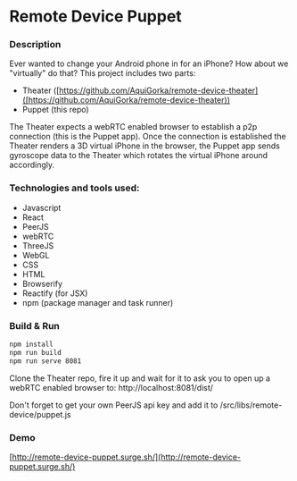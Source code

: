 # Remote Device Puppet

### Description
Ever wanted to change your Android phone in for an iPhone?
How about we "virtually" do that?
This project includes two parts:
* Theater ([https://github.com/AquiGorka/remote-device-theater]([https://github.com/AquiGorka/remote-device-theater))
* Puppet (this repo)

The Theater expects a webRTC enabled browser to establish a p2p connection (this is the Puppet app). Once the connection is established the Theater renders a 3D virtual iPhone in the browser, the Puppet app sends gyroscope data to the Theater which rotates the virtual iPhone around accordingly.

### Technologies and tools used:

* Javascript
* React
* PeerJS
* webRTC
* ThreeJS
* WebGL
* CSS
* HTML
* Browserify
* Reactify (for JSX)
* npm (package manager and task runner)

### Build & Run
```sh
npm install
npm run build
npm run serve 8081
```
Clone the Theater repo, fire it up and wait for it to ask you to open up a webRTC enabled browser to: http://localhost:8081/dist/

Don't forget to get your own PeerJS api key and add it to /src/libs/remote-device/puppet.js

### Demo
[http://remote-device-puppet.surge.sh/](http://remote-device-puppet.surge.sh/)
